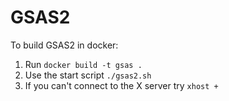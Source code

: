 # GSAS2

To build GSAS2 in docker:
 1. Run `docker build -t gsas .`
 2. Use the start script `./gsas2.sh`
 3. If you can't connect to the X server try `xhost +`
